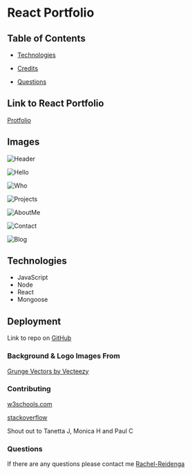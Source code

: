 #  React Portfolio


## Table of Contents

* [Technologies](#technologies)

* [Credits](#contributing)

* [Questions](#questions)
  

## Link to React Portfolio

[Protfolio](https://)


## Images

![Header](../Images/header.png)

![Hello](../Images/hello.png)

![Who](../Images/who.png)

![Projects](../Images/projects.png)

![AboutMe](../Images/aboutme.png)

![Contact](../Images/contact.png)

![Blog](../Images/blog.png)
  


## Technologies

* JavaScript
* Node
* React
* Mongoose


## Deployment

Link to repo on [GitHub](https://github.com/Rachel-Reidenga/ReactPortfolio/tree/master/portfolio)



### Background & Logo Images From

<a href="https://www.vecteezy.com/free-vector/grunge">Grunge Vectors by Vecteezy</a>


### Contributing

[w3schools.com](https://www.w3schools.com/)

[stackoverflow](https://stackoverflow.com/)

Shout out to Tanetta J, Monica H and Paul C


### Questions
If there are any questions please contact me [Rachel-Reidenga](https://github.com/Rachel-Reidenga) 




